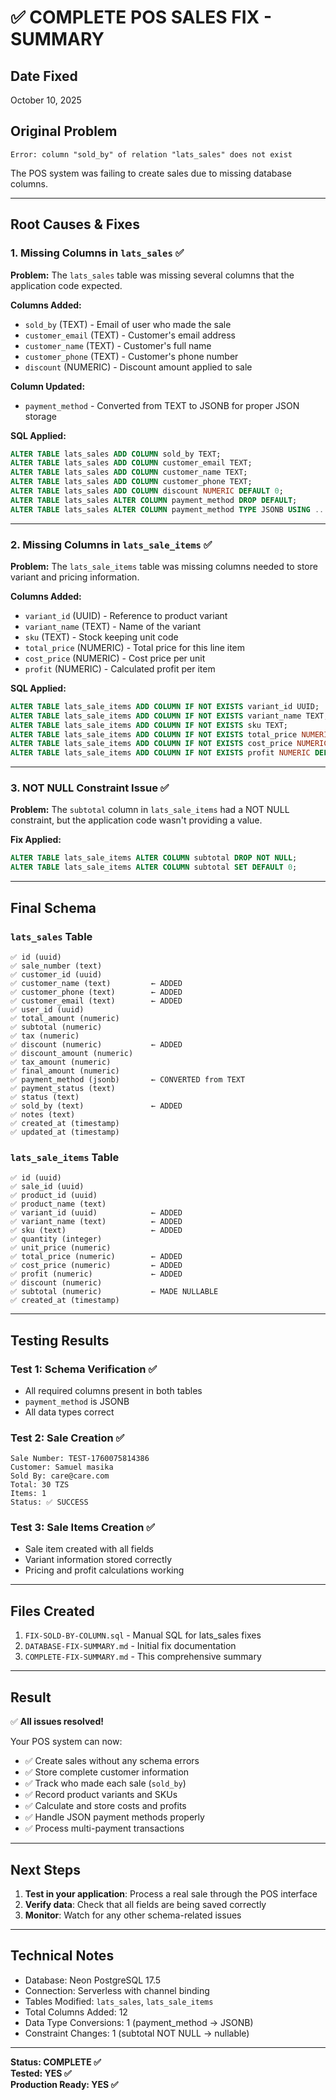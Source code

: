 # ✅ COMPLETE POS SALES FIX - SUMMARY

## Date Fixed
October 10, 2025

## Original Problem
```
Error: column "sold_by" of relation "lats_sales" does not exist
```

The POS system was failing to create sales due to missing database columns.

---

## Root Causes & Fixes

### 1. Missing Columns in `lats_sales` ✅

**Problem:** The `lats_sales` table was missing several columns that the application code expected.

**Columns Added:**
- `sold_by` (TEXT) - Email of user who made the sale
- `customer_email` (TEXT) - Customer's email address
- `customer_name` (TEXT) - Customer's full name
- `customer_phone` (TEXT) - Customer's phone number
- `discount` (NUMERIC) - Discount amount applied to sale

**Column Updated:**
- `payment_method` - Converted from TEXT to JSONB for proper JSON storage

**SQL Applied:**
```sql
ALTER TABLE lats_sales ADD COLUMN sold_by TEXT;
ALTER TABLE lats_sales ADD COLUMN customer_email TEXT;
ALTER TABLE lats_sales ADD COLUMN customer_name TEXT;
ALTER TABLE lats_sales ADD COLUMN customer_phone TEXT;
ALTER TABLE lats_sales ADD COLUMN discount NUMERIC DEFAULT 0;
ALTER TABLE lats_sales ALTER COLUMN payment_method DROP DEFAULT;
ALTER TABLE lats_sales ALTER COLUMN payment_method TYPE JSONB USING ...;
```

---

### 2. Missing Columns in `lats_sale_items` ✅

**Problem:** The `lats_sale_items` table was missing columns needed to store variant and pricing information.

**Columns Added:**
- `variant_id` (UUID) - Reference to product variant
- `variant_name` (TEXT) - Name of the variant
- `sku` (TEXT) - Stock keeping unit code
- `total_price` (NUMERIC) - Total price for this line item
- `cost_price` (NUMERIC) - Cost price per unit
- `profit` (NUMERIC) - Calculated profit per item

**SQL Applied:**
```sql
ALTER TABLE lats_sale_items ADD COLUMN IF NOT EXISTS variant_id UUID;
ALTER TABLE lats_sale_items ADD COLUMN IF NOT EXISTS variant_name TEXT;
ALTER TABLE lats_sale_items ADD COLUMN IF NOT EXISTS sku TEXT;
ALTER TABLE lats_sale_items ADD COLUMN IF NOT EXISTS total_price NUMERIC DEFAULT 0;
ALTER TABLE lats_sale_items ADD COLUMN IF NOT EXISTS cost_price NUMERIC DEFAULT 0;
ALTER TABLE lats_sale_items ADD COLUMN IF NOT EXISTS profit NUMERIC DEFAULT 0;
```

---

### 3. NOT NULL Constraint Issue ✅

**Problem:** The `subtotal` column in `lats_sale_items` had a NOT NULL constraint, but the application code wasn't providing a value.

**Fix Applied:**
```sql
ALTER TABLE lats_sale_items ALTER COLUMN subtotal DROP NOT NULL;
ALTER TABLE lats_sale_items ALTER COLUMN subtotal SET DEFAULT 0;
```

---

## Final Schema

### `lats_sales` Table
```
✅ id (uuid)
✅ sale_number (text)
✅ customer_id (uuid)
✅ customer_name (text)         ← ADDED
✅ customer_phone (text)        ← ADDED
✅ customer_email (text)        ← ADDED
✅ user_id (uuid)
✅ total_amount (numeric)
✅ subtotal (numeric)
✅ tax (numeric)
✅ discount (numeric)           ← ADDED
✅ discount_amount (numeric)
✅ tax_amount (numeric)
✅ final_amount (numeric)
✅ payment_method (jsonb)       ← CONVERTED from TEXT
✅ payment_status (text)
✅ status (text)
✅ sold_by (text)               ← ADDED
✅ notes (text)
✅ created_at (timestamp)
✅ updated_at (timestamp)
```

### `lats_sale_items` Table
```
✅ id (uuid)
✅ sale_id (uuid)
✅ product_id (uuid)
✅ product_name (text)
✅ variant_id (uuid)            ← ADDED
✅ variant_name (text)          ← ADDED
✅ sku (text)                   ← ADDED
✅ quantity (integer)
✅ unit_price (numeric)
✅ total_price (numeric)        ← ADDED
✅ cost_price (numeric)         ← ADDED
✅ profit (numeric)             ← ADDED
✅ discount (numeric)
✅ subtotal (numeric)           ← MADE NULLABLE
✅ created_at (timestamp)
```

---

## Testing Results

### Test 1: Schema Verification ✅
- All required columns present in both tables
- `payment_method` is JSONB
- All data types correct

### Test 2: Sale Creation ✅
```
Sale Number: TEST-1760075814386
Customer: Samuel masika
Sold By: care@care.com
Total: 30 TZS
Items: 1
Status: ✅ SUCCESS
```

### Test 3: Sale Items Creation ✅
- Sale item created with all fields
- Variant information stored correctly
- Pricing and profit calculations working

---

## Files Created

1. `FIX-SOLD-BY-COLUMN.sql` - Manual SQL for lats_sales fixes
2. `DATABASE-FIX-SUMMARY.md` - Initial fix documentation
3. `COMPLETE-FIX-SUMMARY.md` - This comprehensive summary

---

## Result

✅ **All issues resolved!**

Your POS system can now:
- ✅ Create sales without any schema errors
- ✅ Store complete customer information
- ✅ Track who made each sale (`sold_by`)
- ✅ Record product variants and SKUs
- ✅ Calculate and store costs and profits
- ✅ Handle JSON payment methods properly
- ✅ Process multi-payment transactions

---

## Next Steps

1. **Test in your application**: Process a real sale through the POS interface
2. **Verify data**: Check that all fields are being saved correctly
3. **Monitor**: Watch for any other schema-related issues

---

## Technical Notes

- Database: Neon PostgreSQL 17.5
- Connection: Serverless with channel binding
- Tables Modified: `lats_sales`, `lats_sale_items`
- Total Columns Added: 12
- Data Type Conversions: 1 (payment_method → JSONB)
- Constraint Changes: 1 (subtotal NOT NULL → nullable)

---

**Status: COMPLETE ✅**  
**Tested: YES ✅**  
**Production Ready: YES ✅**

